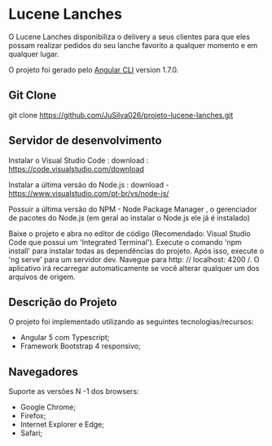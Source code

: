 # Lucene Lanches
O Lucene Lanches disponibiliza o delivery a seus clientes para que eles possam realizar pedidos do seu lanche favorito a qualquer momento e em qualquer lugar.

O projeto foi gerado pelo [Angular CLI](https://github.com/angular/angular-cli) version 1.7.0.

## Git Clone
git clone https://github.com/JuSilva026/projeto-lucene-lanches.git

## Servidor de desenvolvimento

Instalar o Visual Studio Code :
download : https://code.visualstudio.com/download

Instalar a última versão do Node.js :
download - https://www.visualstudio.com/pt-br/vs/node-js/

Possuir a última versão do NPM - Node Package Manager , o gerenciador de pacotes do Node.js (em geral ao instalar o Node.js ele já é instalado)

Baixe o projeto e abra no editor de código (Recomendado: Visual Studio Code que possui um 'Integrated Terminal').
Execute o comando 'npm install' para instalar todas as dependências do projeto.
Após isso, execute o 'ng serve' para um servidor dev. 
Navegue para http: // localhost: 4200 /. 
O aplicativo irá recarregar automaticamente se você alterar qualquer um dos arquivos de origem.


## Descrição do Projeto

O projeto foi implementado utilizando as seguintes tecnologias/recursos:

- Angular 5 com Typescript;
- Framework Bootstrap 4 responsivo;


## Navegadores

Suporte as versões N -1 dos browsers: 

- Google Chrome;
- Firefox;
- Internet Explorer e Edge;
- Safari;

